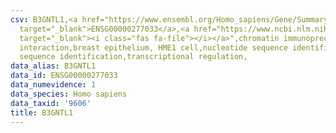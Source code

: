 ```yaml
---
csv: B3GNTL1,<a href="https://www.ensembl.org/Homo_sapiens/Gene/Summary?db=core;g=ENSG00000277033"
  target="_blank">ENSG00000277033</a>,<a href="https://www.ncbi.nlm.nih.gov/pubmed/22863008"
  target="_blank"><i class="fas fa-file"></i></a>",chromatin immunoprecipitation assay,direct
  interaction,breast epithelium, HME1 cell,nucleotide sequence identification,nucleotide
  sequence identification,transcriptional regulation,
data_alias: B3GNTL1
data_id: ENSG00000277033
data_numevidence: 1
data_species: Homo sapiens
data_taxid: '9606'
title: B3GNTL1
---
```

